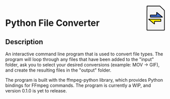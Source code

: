<img align="right" src="logo.png" width="60px" height="81px">

# Python File Converter

## Description

An interactive command line program that is used to convert file types. The program will loop through any files that have been added
to the "input" folder, ask you to select your desired conversions (example: MOV -> GIF), and create the resulting files in the
"output" folder.

The program is built with the ffmpeg-python library, which provides Python bindings for FFmpeg commands. The program is currently a WIP, and
version 0.1.0 is yet to release.

